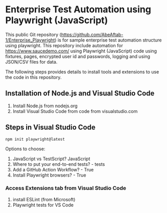 # Enterprise Test Automation using Playwright (JavaScript)
This public Git repository (https://github.com/AbeAftab-1/Enterprise_Playwright) is for sample enterprise test automation structure using playwright. This repository include automation for https://www.saucedemo.com/ using Playwright (JavaScript) code using fixtures, pages, encrypted user id and passwords, logging and using JSON/CSV files for data. 

The following steps provides details to install tools and extensions to use the code in this repository.

## Installation of Node.js and Visual Studio Code
1. Install Node.js from nodejs.org
2. Install Visual Studio Code from code from visualstudio.com 

## Steps in Visual Studio Code

```npm init playwright@latest```

Options to choose:
1. JavaScript vs TestScript? JavaScript
2. Where to put your end-to-end tests? - tests
3. Add a GitHub Action Workflow? - True
4. Install Playwright browsers? - True

### Access Extensions tab from Visual Studio Code 
1. install ESLint (from Microsoft)
2. Playwright tests for VS Code